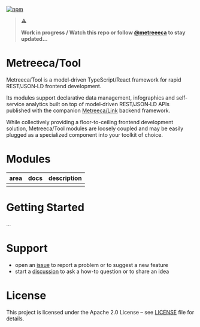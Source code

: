[![npm](https://img.shields.io/npm/v/@metreeca/tool)](https://www.npmjs.com/package/@metreeca/tool)

> ⚠️
>
> **Work in progress / Watch this repo or follow [@metreeeca](https://twitter.com/metreeca) to stay updated…**

# Metreeca/Tool

Metreeca/Tool is a model‑driven TypeScript/React framework for rapid REST/JSON‑LD frontend development.

Its modules support declarative data management, infographics and self-service analytics built on
top of model‑driven REST/JSON‑LD APIs published with the companion [Metreeca/Link](https://github.com/metreeca/link)
backend framework.

While collectively providing a floor-to-ceiling frontend development solution, Metreeca/Tool modules are loosely
coupled and may be easily plugged as a specialized component into your toolkit of choice.

# Modules

| area | docs | description |
|-----:|:-----|:------------|
|      |      |             |

# Getting Started

…

# Support

- open an [issue](https://github.com/metreeca/tool/issues) to report a problem or to suggest a new feature
- start a [discussion](https://github.com/metreeca/tool/discussions) to ask a how-to question or to share an idea

# License

This project is licensed under the Apache 2.0 License – see [LICENSE](https://github.com/metreeca/tool/blob/main/LICENSE)
file for details.
